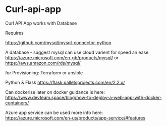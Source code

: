 # Curl-api-app
Curl API App works with Database

Requires

https://github.com/mysql/mysql-connector-python

A database - suggest mysql can use cloud varient for speed an ease
https://azure.microsoft.com/en-gb/products/mysql/ or https://aws.amazon.com/rds/mysql/

for Provisioning:
Terraform or ansible 

Python & Flask 
https://flask.palletsprojects.com/en/2.2.x/

Can dockerise later on docker guidance is here:
https://www.devteam.space/blog/how-to-deploy-a-web-app-with-docker-containers/

Azure app service can be used more info here:
https://azure.microsoft.com/en-us/products/app-service/#features



